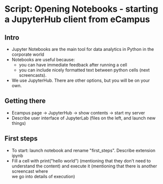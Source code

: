 # Script: Opening Notebooks - starting a JupyterHub client from eCampus

## Intro

- Jupyter Notebooks are the main tool for data analytics in Python in the corporate
  world
- Notebooks are useful because:
  - you can have immediate feedback after running a cell
  - you can include nicely formatted text between python cells (next screencasts).
- We use JupyterHub. There are other options, but you will be on your own.

## Getting there

- Ecampus page -> JupyterHub -> show contents -> start my server
- Describe user interface of JupyterLab (files on the left, and launch new things)

## First steps

- To start: launch notebook and rename "first_steps". Describe extension ipynb
- Fill a cell with print("hello world") (mentioning that they don't need to understand
  the content) and execute it (mentioning that there is another screencast where \
  we go
  into details of execution)
